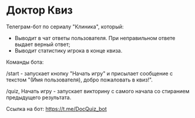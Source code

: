 # Доктор Квиз
Телеграм-бот по сериалу "Клиника", который:
- Выводит в чат ответы пользователя. При неправильном ответе выдает верный ответ;
- Выводит статистику игрока в конце квиза.

Команды бота:

/start - запускает кнопку "Начать игру" и присылает сообщение с текстом "(Имя пользователя), добро пожаловать в квиз!".

/quiz, Начать игру - запускает викторину с самого начала со стиранием предыдущего результата.

Ссылка на бот: https://t.me/DocQuiz_bot 
